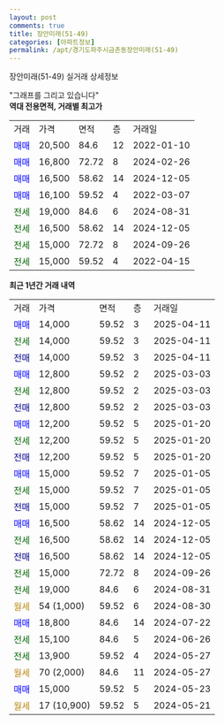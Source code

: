 ```yaml
---
layout: post
comments: true
title: 장안미래(51-49)
categories: [아파트정보]
permalink: /apt/경기도파주시금촌동장안미래(51-49)
---
```


장안미래(51-49) 실거래 상세정보

<script type="text/javascript">
  google.charts.load('current', {'packages':['line', 'corechart']});
  google.charts.setOnLoadCallback(drawChart);

  function drawChart() {
    var data = new google.visualization.DataTable();
    data.addColumn('date', '거래일');
    data.addColumn('number', "매매");
    data.addColumn('number', "전세");
    data.addColumn('number', "전매");

    data.addRows([[new Date(Date.parse("2025-04-11")), 14000, null, null], [new Date(Date.parse("2025-04-11")), null, 14000, null], [new Date(Date.parse("2025-04-11")), null, null, 14000], [new Date(Date.parse("2025-03-03")), 12800, null, null], [new Date(Date.parse("2025-03-03")), null, 12800, null], [new Date(Date.parse("2025-03-03")), null, null, 12800], [new Date(Date.parse("2025-01-20")), 12200, null, null], [new Date(Date.parse("2025-01-20")), null, 12200, null], [new Date(Date.parse("2025-01-20")), null, null, 12200], [new Date(Date.parse("2025-01-05")), 15000, null, null], [new Date(Date.parse("2025-01-05")), null, 15000, null], [new Date(Date.parse("2025-01-05")), null, null, 15000], [new Date(Date.parse("2024-12-05")), 16500, null, null], [new Date(Date.parse("2024-12-05")), null, 16500, null], [new Date(Date.parse("2024-12-05")), null, null, 16500], [new Date(Date.parse("2024-09-26")), null, 15000, null], [new Date(Date.parse("2024-08-31")), null, 19000, null], [new Date(Date.parse("2024-08-30")), null, null, null], [new Date(Date.parse("2024-07-22")), 18800, null, null], [new Date(Date.parse("2024-06-26")), null, 15100, null], [new Date(Date.parse("2024-05-27")), null, 13900, null], [new Date(Date.parse("2024-05-27")), null, null, null], [new Date(Date.parse("2024-05-23")), 15000, null, null], [new Date(Date.parse("2024-05-21")), null, null, null]]);

    var options = {
      hAxis: {
        format: 'yyyy/MM/dd'
      },    
      lineWidth: 0,
      pointsVisible: true,    
      title: '최근 1년간 유형별 실거래가 분포',
      legend: { position: 'bottom' }
    };

    var formatter = new google.visualization.NumberFormat({pattern:'###,###'} );
    formatter.format(data, 1);
    formatter.format(data, 2);
    
    setTimeout(function() {
        var chart = new google.visualization.LineChart(document.getElementById('columnchart_material'));
        chart.draw(data, (options));
        document.getElementById('loading').style.display = 'none';
    }, 200);
  }
</script>


<div id="loading" style="z-index:20; display: block; margin-left: 0px">"그래프를 그리고 있습니다"</div>
<div id="columnchart_material" style="width: 95%; margin-left: 0px; display: block"></div>
<!-- contents start -->
<b>역대 전용면적, 거래별 최고가</b>
<table class="sortable">
    <tr>
      <td>거래</td>
      <td>가격</td>
      <td>면적</td>
      <td>층</td>
      <td>거래일</td>
    </tr>
        <tr>
          <td><a style="color: blue">매매</a></td>
          <td>20,500</td>
          <td>84.6</td>
          <td>12</td>
          <td>2022-01-10</td>
        </tr>            <tr>
          <td><a style="color: blue">매매</a></td>
          <td>16,800</td>
          <td>72.72</td>
          <td>8</td>
          <td>2024-02-26</td>
        </tr>            <tr>
          <td><a style="color: blue">매매</a></td>
          <td>16,500</td>
          <td>58.62</td>
          <td>14</td>
          <td>2024-12-05</td>
        </tr>            <tr>
          <td><a style="color: blue">매매</a></td>
          <td>16,100</td>
          <td>59.52</td>
          <td>4</td>
          <td>2022-03-07</td>
        </tr>        
        <tr>
              <td><a style="color: darkgreen">전세</a></td>
              <td>19,000</td>
              <td>84.6</td>
              <td>6</td>
              <td>2024-08-31</td>
            </tr>            <tr>
              <td><a style="color: darkgreen">전세</a></td>
              <td>16,500</td>
              <td>58.62</td>
              <td>14</td>
              <td>2024-12-05</td>
            </tr>            <tr>
              <td><a style="color: darkgreen">전세</a></td>
              <td>15,000</td>
              <td>72.72</td>
              <td>8</td>
              <td>2024-09-26</td>
            </tr>            <tr>
              <td><a style="color: darkgreen">전세</a></td>
              <td>15,000</td>
              <td>59.52</td>
              <td>4</td>
              <td>2022-04-15</td>
            </tr>        
    
</table>

<b>최근 1년간 거래 내역</b>

<table class="sortable">
    <tr>
      <td>거래</td>
      <td>가격</td>
      <td>면적</td>
      <td>층</td>
      <td>거래일</td>
    </tr>
    <tr>
      <td><a style="color: blue">매매</a></td>
      <td>14,000</td>
      <td>59.52</td>
      <td>3</td>
      <td>2025-04-11</td>
    </tr>          <tr>
      <td><a style="color: darkgreen">전세</a></td>
      <td>14,000</td>
      <td>59.52</td>
      <td>3</td>
      <td>2025-04-11</td>
    </tr>          <tr>
      <td><a style="color: darkblue">전매</a></td>
      <td>14,000</td>
      <td>59.52</td>
      <td>3</td>
      <td>2025-04-11</td>
    </tr>          <tr>
      <td><a style="color: blue">매매</a></td>
      <td>12,800</td>
      <td>59.52</td>
      <td>2</td>
      <td>2025-03-03</td>
    </tr>          <tr>
      <td><a style="color: darkgreen">전세</a></td>
      <td>12,800</td>
      <td>59.52</td>
      <td>2</td>
      <td>2025-03-03</td>
    </tr>          <tr>
      <td><a style="color: darkblue">전매</a></td>
      <td>12,800</td>
      <td>59.52</td>
      <td>2</td>
      <td>2025-03-03</td>
    </tr>          <tr>
      <td><a style="color: blue">매매</a></td>
      <td>12,200</td>
      <td>59.52</td>
      <td>5</td>
      <td>2025-01-20</td>
    </tr>          <tr>
      <td><a style="color: darkgreen">전세</a></td>
      <td>12,200</td>
      <td>59.52</td>
      <td>5</td>
      <td>2025-01-20</td>
    </tr>          <tr>
      <td><a style="color: darkblue">전매</a></td>
      <td>12,200</td>
      <td>59.52</td>
      <td>5</td>
      <td>2025-01-20</td>
    </tr>          <tr>
      <td><a style="color: blue">매매</a></td>
      <td>15,000</td>
      <td>59.52</td>
      <td>7</td>
      <td>2025-01-05</td>
    </tr>          <tr>
      <td><a style="color: darkgreen">전세</a></td>
      <td>15,000</td>
      <td>59.52</td>
      <td>7</td>
      <td>2025-01-05</td>
    </tr>          <tr>
      <td><a style="color: darkblue">전매</a></td>
      <td>15,000</td>
      <td>59.52</td>
      <td>7</td>
      <td>2025-01-05</td>
    </tr>          <tr>
      <td><a style="color: blue">매매</a></td>
      <td>16,500</td>
      <td>58.62</td>
      <td>14</td>
      <td>2024-12-05</td>
    </tr>          <tr>
      <td><a style="color: darkgreen">전세</a></td>
      <td>16,500</td>
      <td>58.62</td>
      <td>14</td>
      <td>2024-12-05</td>
    </tr>          <tr>
      <td><a style="color: darkblue">전매</a></td>
      <td>16,500</td>
      <td>58.62</td>
      <td>14</td>
      <td>2024-12-05</td>
    </tr>          <tr>
      <td><a style="color: darkgreen">전세</a></td>
      <td>15,000</td>
      <td>72.72</td>
      <td>8</td>
      <td>2024-09-26</td>
    </tr>          <tr>
      <td><a style="color: darkgreen">전세</a></td>
      <td>19,000</td>
      <td>84.6</td>
      <td>6</td>
      <td>2024-08-31</td>
    </tr>          <tr>
      <td><a style="color: darkgoldenrod">월세</a></td>
      <td>54 (1,000)</td>
      <td>59.52</td>
      <td>6</td>
      <td>2024-08-30</td>
    </tr>          <tr>
      <td><a style="color: blue">매매</a></td>
      <td>18,800</td>
      <td>84.6</td>
      <td>14</td>
      <td>2024-07-22</td>
    </tr>          <tr>
      <td><a style="color: darkgreen">전세</a></td>
      <td>15,100</td>
      <td>84.6</td>
      <td>5</td>
      <td>2024-06-26</td>
    </tr>          <tr>
      <td><a style="color: darkgreen">전세</a></td>
      <td>13,900</td>
      <td>59.52</td>
      <td>4</td>
      <td>2024-05-27</td>
    </tr>          <tr>
      <td><a style="color: darkgoldenrod">월세</a></td>
      <td>70 (2,000)</td>
      <td>84.6</td>
      <td>11</td>
      <td>2024-05-27</td>
    </tr>          <tr>
      <td><a style="color: blue">매매</a></td>
      <td>15,000</td>
      <td>59.52</td>
      <td>5</td>
      <td>2024-05-23</td>
    </tr>          <tr>
      <td><a style="color: darkgoldenrod">월세</a></td>
      <td>17 (10,900)</td>
      <td>59.52</td>
      <td>5</td>
      <td>2024-05-21</td>
    </tr>      </table>
<!-- contents end -->    

